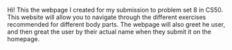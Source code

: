 Hi! This the webpage I created for my submission to problem set 8 in CS50. This website will allow you to navigate through the different exercises recommended for different body parts. The webpage will also greet he user, and then great the user by their actual name when they submit it on the homepage.
